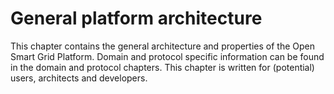 <!--
SPDX-FileCopyrightText: Contributors to the GXF project

SPDX-License-Identifier: Apache-2.0
-->

# General platform architecture

This chapter contains the general architecture and properties of the Open Smart Grid Platform. Domain and protocol specific information can be found in the domain and protocol chapters. This chapter is written for \(potential\) users, architects and developers.

